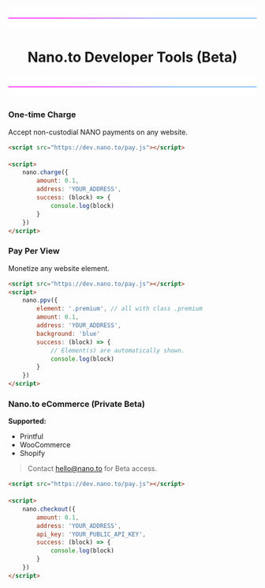 ![line](https://github.com/fwd/n2/raw/master/.github/line.png)

<h1 align="center">Nano.to Developer Tools (Beta)</h1>

![line](https://github.com/fwd/n2/raw/master/.github/line.png)

### One-time Charge

Accept non-custodial NANO payments on any website.

```html
<script src="https://dev.nano.to/pay.js"></script>

<script>
    nano.charge({ 
        amount: 0.1,
        address: 'YOUR_ADDRESS', 
        success: (block) => {
        	console.log(block)
        }
    })
</script>
```



### Pay Per View

Monetize any website element. 

```html
<script src="https://dev.nano.to/pay.js"></script>
<script>
    nano.ppv({ 
        element: '.premium', // all with class .premium
        amount: 0.1,
        address: 'YOUR_ADDRESS', 
        background: 'blue' 
        success: (block) => {
        	// Element(s) are automatically shown.
        	console.log(block)
        }
    })
</script>
```

### Nano.to eCommerce (Private Beta)

**Supported:**

- Printful
- WooCommerce
- Shopify

> Contact hello@nano.to for Beta access.

```html
<script src="https://dev.nano.to/pay.js"></script>

<script>
    nano.checkout({ 
        amount: 0.1,
        address: 'YOUR_ADDRESS', 
        api_key: 'YOUR_PUBLIC_API_KEY',
        success: (block) => {
        	console.log(block)
        }
    })
</script>
```
